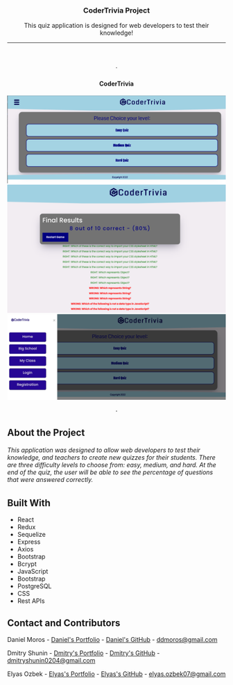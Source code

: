 
<div align="center">


  <h3 align="center">CoderTrivia Project</h3>

  <p align="center">
   This quiz application is designed for web developers to test their knowledge!
    <br />
    <hr>
    <br />
    <br />
    ·
    <div>
     <h4>CoderTrivia</h4>
      <img src='./CapstoneHome.png'>
      <img src='./Capstone1.png'>
      <img src='./Capstone3.png'>
    </div>
   
    ·

  </p>
</div>

## About the Project
  
###### This application was designed to allow web developers to test their knowledge, and teachers to create new quizzes for their students. There are three difficulty levels to choose from: easy, medium, and hard. At the end of the quiz, the user will be able to see the percentage of questions that were answered correctly. 

## Built With
* React
* Redux
* Sequelize
* Express
* Axios
* Bootstrap
* Bcrypt
* JavaScript
* Bootstrap
* PostgreSQL
* CSS
* Rest APIs


<!-- CONTACT -->
## Contact and Contributors

Daniel Moros - [Daniel's Portfolio](https://ddmoros.wixsite.com/ddmportfolio) - [Daniel's GitHub](https://github.com/Ddmoros) - ddmoros@gmail.com

Dmitry Shunin - [Dmitry's Portfolio](https://dmitry-shunin.netlify.app/index.html) - [Dmitry's GitHub](https://github.com/Dimasik0204) - dmitryshunin0204@gmail.com

Elyas Ozbek - [Elyas's Portfolio](https://elyasozbek.dev) - [Elyas's GitHub](https://github.com/ElyasO03) - elyas.ozbek07@gmail.com










